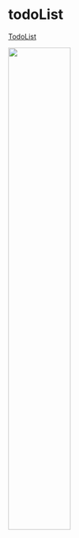 # todoList

<a href="https://frosty-noyce-e54b51.netlify.app" target="_blank">TodoList</a>

<img src='https://cdn.pixabay.com/photo/2017/01/13/01/22/ok-1976099_960_720.png' width=50%></img>

